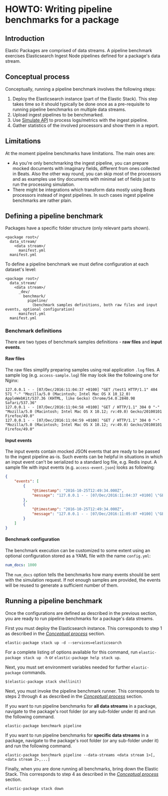 # HOWTO: Writing pipeline benchmarks for a package

## Introduction

Elastic Packages are comprised of data streams. A pipeline benchmark exercises Elasticsearch Ingest Node pipelines defined for a package's data stream.

## Conceptual process

Conceptually, running a pipeline benchmark involves the following steps:

1. Deploy the Elasticsearch instance (part of the Elastic Stack). This step takes time so it should typically be done once as a pre-requisite to running pipeline benchmarks on multiple data streams.
1. Upload ingest pipelines to be benchmarked.
1. Use [Simulate API](https://www.elastic.co/guide/en/elasticsearch/reference/master/simulate-pipeline-api.html) to process logs/metrics with the ingest pipeline.
1. Gather statistics of the involved processors and show them in a report.

## Limitations

At the moment pipeline benchmarks have limitations. The main ones are:
* As you're only benchmarking the ingest pipeline, you can prepare mocked documents with imaginary fields, different from ones collected in Beats. Also the other way round, you can skip most of the processors and as examples use tiny documents with minimal set of fields just to run the processing simulation.
* There might be integrations which transform data mostly using Beats processors instead of ingest pipelines. In such cases ingest pipeline benchmarks are rather plain.

## Defining a pipeline benchmark

Packages have a specific folder structure (only relevant parts shown).

```
<package root>/
  data_stream/
    <data stream>/
      manifest.yml
  manifest.yml
```

To define a pipeline benchmark we must define configuration at each dataset's level:

```
<package root>/
  data_stream/
    <data stream>/
      _dev/
        benchmark/
          pipeline/
            (benchmark samples definitions, both raw files and input events, optional configuration)
      manifest.yml
  manifest.yml
```

### Benchmark definitions

There are two types of benchmark samples definitions - **raw files** and **input events**.

#### Raw files

The raw files simplify preparing samples using real application `.log` files. A sample log (e.g. `access-sample.log`) file may look like the following one for Nginx:

```
127.0.0.1 - - [07/Dec/2016:11:04:37 +0100] "GET /test1 HTTP/1.1" 404 571 "-" "Mozilla/5.0 (Macintosh; Intel Mac OS X 10_12_0) AppleWebKit/537.36 (KHTML, like Gecko) Chrome/54.0.2840.98 Safari/537.36"
127.0.0.1 - - [07/Dec/2016:11:04:58 +0100] "GET / HTTP/1.1" 304 0 "-" "Mozilla/5.0 (Macintosh; Intel Mac OS X 10.12; rv:49.0) Gecko/20100101 Firefox/49.0"
127.0.0.1 - - [07/Dec/2016:11:04:59 +0100] "GET / HTTP/1.1" 304 0 "-" "Mozilla/5.0 (Macintosh; Intel Mac OS X 10.12; rv:49.0) Gecko/20100101 Firefox/49.0"
```

#### Input events

The input events contain mocked JSON events that are ready to be passed to the ingest pipeline as-is. Such events can be helpful in situations in which an input event can't be serialized to a standard log file, e.g. Redis input. A sample file with input events  (e.g. `access-event.json`) looks as following:

```json
{
    "events": [
        {
            "@timestamp": "2016-10-25T12:49:34.000Z",
            "message": "127.0.0.1 - - [07/Dec/2016:11:04:37 +0100] \"GET /test1 HTTP/1.1\" 404 571 \"-\" \"Mozilla/5.0 (Macintosh; Intel Mac OS X 10_12_0) AppleWebKit/537.36 (KHTML, like Gecko) Chrome/54.0.2840.98 Safari/537.36\"\n"
        },
        {
            "@timestamp": "2016-10-25T12:49:34.000Z",
            "message": "127.0.0.1 - - [07/Dec/2016:11:05:07 +0100] \"GET /taga HTTP/1.1\" 404 169 \"-\" \"Mozilla/5.0 (Macintosh; Intel Mac OS X 10.12; rv:49.0) Gecko/20100101 Firefox/49.0\"\n"
        }
    ]
}
```

#### Benchmark configuration

The benchmark execution can be customized to some extent using an optional configuration stored as a YAML file with the name `config.yml`:

```yml
num_docs: 1000
```

The `num_docs` option tells the benchmarks how many events should be sent with the simulation request. If not enough samples are provided, the events will be reused to generate a sufficient number of them.


## Running a pipeline benchmark

Once the configurations are defined as described in the previous section, you are ready to run pipeline benchmarks for a package's data streams.

First you must deploy the Elasticsearch instance. This corresponds to step 1 as described in the [_Conceptual process_](#Conceptual-process) section.

```
elastic-package stack up -d --services=elasticsearch
```

For a complete listing of options available for this command, run `elastic-package stack up -h` or `elastic-package help stack up`.

Next, you must set environment variables needed for further `elastic-package` commands.

```
$(elastic-package stack shellinit)
```

Next, you must invoke the pipeline benchmark runner. This corresponds to steps 2 through 4 as described in the [_Conceptual process_](#Conceptual-process) section.

If you want to run pipeline benchmarks for **all data streams** in a package, navigate to the package's root folder (or any sub-folder under it) and run the following command.

```
elastic-package benchmark pipeline
```

If you want to run pipeline benchmarks for **specific data streams** in a package, navigate to the package's root folder (or any sub-folder under it) and run the following command.

```
elastic-package benchmark pipeline --data-streams <data stream 1>[,<data stream 2>,...]
```

Finally, when you are done running all benchmarks, bring down the Elastic Stack. This corresponds to step 4 as described in the [_Conceptual process_](#Conceptual-process) section.

```
elastic-package stack down
```
